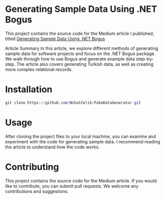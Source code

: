 # Generating Sample Data Using .NET Bogus

This project contains the source code for the Medium article I published, titled [Generating Sample Data Using .NET Bogus](https://medium.com/@nihatclk/en-generating-sample-data-using-net-bogus-6354931c2ce1)

Article Summary
In this article, we explore different methods of generating sample data for software projects and focus on the .NET Bogus package. We walk through how to use Bogus and generate example data step-by-step. The article also covers generating Turkish data, as well as creating more complex relational records.

# Installation
```powershell
git clone https://github.com/NihatCelik/FakeDataGenerator.git
```
# Usage
After cloning the project files to your local machine, you can examine and experiment with the code for generating sample data. I recommend reading the article to understand how the code works.

# Contributing
This project contains the source code for the Medium article. If you would like to contribute, you can submit pull requests. We welcome any contributions and suggestions.
